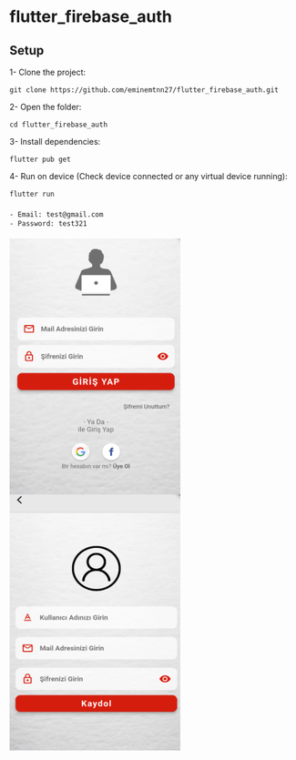 # flutter_firebase_auth


## Setup

1- Clone the project:

```
git clone https://github.com/eminemtnn27/flutter_firebase_auth.git
```
2- Open the folder:

```
cd flutter_firebase_auth
```
3- Install dependencies:

```
flutter pub get
``` 
 
4- Run on device (Check device connected or any virtual device running):

```
flutter run
```

####
```
- Email: test@gmail.com 
- Password: test321
```

#### 
<img width="300px" height="450" src="https://github.com/eminemtnn27/flutter_firebase_auth/blob/main/login_page.png"  align="left"/>
<img width="300px" height="450" src="https://github.com/eminemtnn27/flutter_firebase_auth/blob/main/register_page.png"  align="left"/>




